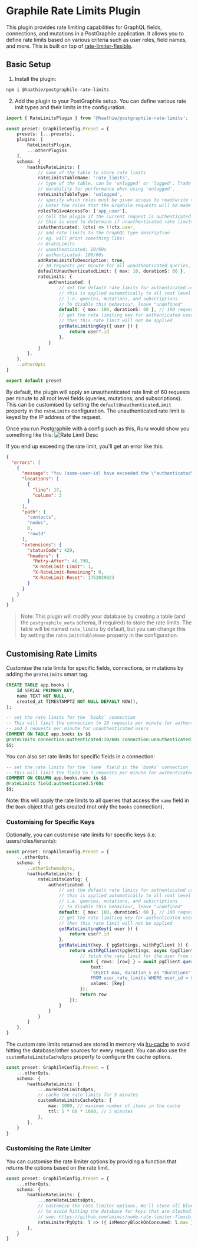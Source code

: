 # Graphile Rate Limits Plugin

This plugin provides rate limiting capabilities for GraphQL fields, connections, and mutations in a PostGraphile application. It allows you to define rate limits based on various criteria such as user roles, field names, and more.
This is built on top of [rate-limiter-flexible](https://github.com/animir/node-rate-limiter-flexible).

## Basic Setup

1. Install the plugin:
``` sh
npm i @haathie/postgraphile-rate-limits
```

2. Add the plugin to your PostGraphile setup. You can define various rate imit types and their limits in the configuration.
``` ts
import { RateLimitsPlugin } from '@haathie/postgraphile-rate-limits';

const preset: GraphileConfig.Preset = {
	presets: [...presets],
	plugins: [
		RateLimitsPlugin,
		...otherPlugins
	],
	schema: {
		haathieRateLimits: {
			// name of the table to store rate limits
			rateLimitsTableName: 'rate_limits',
			// type of the table, can be 'unlogged' or 'logged'. Trade
			// durability for performance when using 'unlogged'.
			rateLimitsTableType: 'unlogged',
			// specify which roles must be given access to read/write to the rate limits table.
			// Enter the roles that the Graphile requests will be made with.
			rolesToGiveAccessTo: ['app_user'],
			// tell the plugin if the current request is authenticated
			// this is used to determine if unauthenticated rate limits should be applied
			isAuthenticated: (ctx) => !!ctx.user,
			// add rate limits to the GraphQL type description
			// eg. will print something like:
			// @rateLimits
			// unauthenticated: 10/60s
			// authenticated: 100/60s
			addRateLimitsToDescription: true,
			// 10 requests per minute for all unauthenticated queries, mutations, and subscriptions
			defaultUnauthenticatedLimit: { max: 10, durationS: 60 },
			rateLimits: {
				authenticated: {
					// set the default rate limits for authenticated users
					// this is applied automatically to all root level fields
					// i.e. queries, mutations, and subscriptions
					// To disable this behaviour, leave "undefined"
					default: { max: 100, durationS: 60 }, // 100 requests per minute
					// get the rate limiting key for authenticated users. If undefined,
					// then this rate limit will not be applied
					getRateLimitingKey({ user }) {
						return user?.id
					},
				}
			}
		},
	},
	..otherOpts
}

export default preset
```

By default, the plugin will apply an unauthenticated rate limit of 60 requests per minute to all root level fields (queries, mutations, and subscriptions). This can be customised by setting the `defaultUnauthenticatedLimit` property in the `rateLimits` configuration.
The unauthenticated rate limit is keyed by the IP address of the request.

Once you run Postgraphile with a config such as this, Ruru would show you something like this:
![Rate Limit Desc](assets/desc.png)

If you end up exceeding the rate limit, you'll get an error like this:
``` json
{
  "errors": [
    {
      "message": "You (some-user-id) have exceeded the \"authenticated\" rate limit for \"Contact.createdAt\". 2/10 points consumed over 60s",
      "locations": [
        {
          "line": 17,
          "column": 3
        }
      ],
      "path": [
        "contacts",
        "nodes",
        0,
        "rowId"
      ],
      "extensions": {
        "statusCode": 429,
        "headers": {
          "Retry-After": 46.798,
          "X-RateLimit-Limit": 1,
          "X-RateLimit-Remaining": 0,
          "X-RateLimit-Reset": 1752039923
        }
      }
    }
  ]
}
```

> Note: This plugin will modify your database by creating a table (and the `postgraphile_meta` schema, if required) to store the rate limits. The table will be named `rate_limits` by default, but you can change this by setting the `rateLimitsTableName` property in the configuration.

## Customising Rate Limits

Customise the rate limits for specific fields, connections, or mutations by adding the `@rateLimits` smart tag.
``` sql
CREATE TABLE app.books (
	id SERIAL PRIMARY KEY,
	name TEXT NOT NULL,
	created_at TIMESTAMPTZ NOT NULL DEFAULT NOW(),
);

-- set the rate limits for the `books` connection
-- This will limit the connection to 10 requests per minute for authenticated users
-- and 2 requests per minute for unauthenticated users
COMMENT ON TABLE app.books is $$
@rateLimits connection:authenticated:10/60s connection:unauthenticated:2/60s
$$;
```

You can also set rate limits for specific fields in a connection:
``` sql
-- set the rate limits for the `name` field in the `books` connection
-- This will limit the field to 5 requests per minute for authenticated users
COMMENT ON COLUMN app.books.name is $$
@rateLimits field:authenticated:5/60s
$$;
```

Note: this will apply the rate limits to all queries that access the `name` field in the `Book` object that gets created (not only the `books` connection).

### Customising for Specific Keys

Optionally, you can customise rate limits for specific keys (i.e. users/roles/tenants):
``` ts
const preset: GraphileConfig.Preset = {
	...otherOpts,
	schema: {
		..otherSchemaOpts,
		haathieRateLimits: {
			rateLimitsConfig: {
				authenticated: {
					// set the default rate limits for authenticated users
					// this is applied automatically to all root level fields
					// i.e. queries, mutations, and subscriptions
					// To disable this behaviour, leave "undefined"
					default: { max: 100, durationS: 60 }, // 100 requests per minute
					// get the rate limiting key for authenticated users. If undefined,
					// then this rate limit will not be applied
					getRateLimitingKey({ user }) {
						return user?.id
					},
					getRateLimit(key, { pgSettings, withPgClient }) {
						return withPgClient(pgSettings, async (pgClient) => {
							// fetch the rate limit for the user from the database
							const { rows: [row] } = await pgClient.query({
								text: 
								`SELECT max, duration_s as "durationS"
								FROM user_rate_limits WHERE user_id = $1`,
								values: [key]
							});
							return row
						});
					}
				}
			}
		}
	},
}
```

The custom rate limits returned are stored in memory via [lru-cache](https://www.npmjs.com/package/lru-cache) to avoid hitting the database/other sources for every request. You can also use the `customRateLimitsCacheOpts` property to configure the cache options.
``` ts
const preset: GraphileConfig.Preset = {
	...otherOpts,
	schema: {
		haathieRateLimits: {
			...moreRateLimitsOpts,
			// cache the rate limits for 5 minutes
			customRateLimitsCacheOpts: {
				max: 1000, // maximum number of items in the cache
				ttl: 5 * 60 * 1000, // 5 minutes
			},
		},
	}
}
```

### Customising the Rate Limiter

You can customise the rate limiter options by providing a function that returns the options based on the rate limit.
``` ts
const preset: GraphileConfig.Preset = {
	...otherOpts,
	schema: {
		haathieRateLimits: {
			...moreRateLimitsOpts,
			// customise the rate limiter options. We'll store all blocked keys in memory
			// to avoid hitting the database for keys that are blocked.
			// see: https://github.com/animir/node-rate-limiter-flexible/wiki/Overall-example#apply-in-memory-block-strategy-to-avoid-extra-requests-to-store
			rateLimiterPgOpts: l => ({ inMemoryBlockOnConsumed: l.max }),
		},
	}
}
```